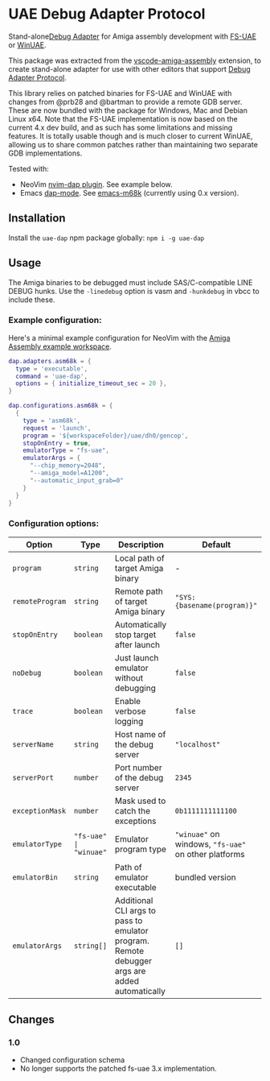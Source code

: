# UAE Debug Adapter Protocol

Stand-alone[Debug Adapter](https://microsoft.github.io/debug-adapter-protocol/) for Amiga assembly development with
[FS-UAE](https://fs-uae.net/) or [WinUAE](https://www.winuae.net/).

This package was extracted from the [vscode-amiga-assembly](https://github.com/prb28/vscode-amiga-assembly) extension,
to create stand-alone adapter for use with other editors that support [Debug Adapter Protocol](https://microsoft.github.io/debug-adapter-protocol/).

This library relies on patched binaries for FS-UAE and WinUAE with changes from @prb28 and @bartman to provide a remote
GDB server. These are now bundled with the package for Windows, Mac and Debian Linux x64. Note that the FS-UAE
implementation is now based on the current 4.x dev build, and as such has some limitations and missing features. It is
totally usable though and is much closer to current WinUAE, allowing us to share common patches rather than maintaining
two separate GDB implementations.

Tested with:

- NeoVim [nvim-dap plugin](https://github.com/mfussenegger/nvim-dap). See example below.
- Emacs [dap-mode](https://github.com/emacs-lsp/dap-mode).
  See [emacs-m68k](https://github.com/themkat/emacs-m68k) (currently using 0.x version).

## Installation

Install the `uae-dap` npm package globally: `npm i -g uae-dap`

## Usage

The Amiga binaries to be debugged must include SAS/C-compatible LINE DEBUG hunks. Use the `-linedebug` option is vasm
and `-hunkdebug` in vbcc to include these.

### Example configuration:

Here's a minimal example configuration for NeoVim with the [Amiga Assembly example workspace](https://github.com/prb28/vscode-amiga-wks-example).

```lua
dap.adapters.asm68k = {
  type = 'executable',
  command = 'uae-dap',
  options = { initialize_timeout_sec = 20 },
}

dap.configurations.asm68k = {
  {
    type = 'asm68k',
    request = 'launch',
    program = '${workspaceFolder}/uae/dh0/gencop',
    stopOnEntry = true,
    emulatorType = "fs-uae",
    emulatorArgs = {
      "--chip_memory=2048",
      "--amiga_model=A1200",
      "--automatic_input_grab=0"
    }
  }
}
```

### Configuration options:

| Option          | Type                   | Description                                                                                   | Default                                              |
| --------------- | ---------------------- | --------------------------------------------------------------------------------------------- | ---------------------------------------------------- |
| `program`       | `string`               | Local path of target Amiga binary                                                             | -                                                    |
| `remoteProgram` | `string`               | Remote path of target Amiga binary                                                            | `"SYS:{basename(program)}"`                          |
| `stopOnEntry`   | `boolean`              | Automatically stop target after launch                                                        | `false`                                              |
| `noDebug`       | `boolean`              | Just launch emulator without debugging                                                        | `false`                                              |
| `trace`         | `boolean`              | Enable verbose logging                                                                        | `false`                                              |
| `serverName`    | `string`               | Host name of the debug server                                                                 | `"localhost"`                                        |
| `serverPort`    | `number`               | Port number of the debug server                                                               | `2345`                                               |
| `exceptionMask` | `number`               | Mask used to catch the exceptions                                                             | `0b1111111111100`                                    |
| `emulatorType`  | `"fs-uae" \| "winuae"` | Emulator program type                                                                         | `"winuae"` on windows, `"fs-uae"` on other platforms |
| `emulatorBin`   | `string`               | Path of emulator executable                                                                   | bundled version                                      |
| `emulatorArgs`  | `string[]`             | Additional CLI args to pass to emulator program. Remote debugger args are added automatically | `[]`                                                 |

## Changes

### 1.0

- Changed configuration schema
- No longer supports the patched fs-uae 3.x implementation.
